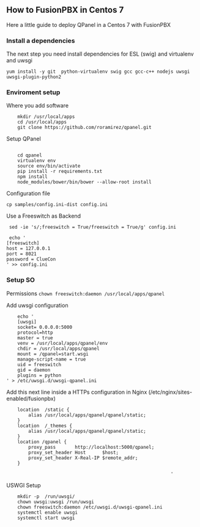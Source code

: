 ## How to FusionPBX in Centos 7


Here a little guide to deploy QPanel in a Centos 7 with FusionPBX

### Install a dependencies

The next step you need install dependencies for ESL (swig) and virtualenv and uwsgi


`yum install -y git  python-virtualenv swig gcc gcc-c++ nodejs uwsgi uwsgi-plugin-python2`


### Enviroment setup

Where you add software

```
    mkdir /usr/local/apps
    cd /usr/local/apps
    git clone https://github.com/roramirez/qpanel.git
```


Setup QPanel
```

    cd qpanel
    virtualenv env
    source env/bin/activate
    pip install -r requirements.txt
    npm install
    node_modules/bower/bin/bower --allow-root install
```

Configuration file

`cp samples/config.ini-dist config.ini`


Use a Freeswitch as Backend
```
 sed -ie 's/;freeswitch = True/freeswitch = True/g' config.ini

 echo '
[freeswitch]
host = 127.0.0.1
port = 8021
password = ClueCon
' >> config.ini

```

### Setup SO

Permissions
`chown freeswitch:daemon /usr/local/apps/qpanel`


Add uwsgi configuration

```
    echo '
    [uwsgi]
    socket= 0.0.0.0:5000
    protocol=http
    master = true
    venv = /usr/local/apps/qpanel/env
    chdir = /usr/local/apps/qpanel
    mount = /qpanel=start.wsgi
    manage-script-name = true
    uid = freeswitch
    gid = daemon
    plugins = python
' > /etc/uwsgi.d/uwsgi-qpanel.ini
```

Add this next line inside a HTTPs configuration in Nginx (/etc/nginx/sites-enabled/fusionpbx)


```
    location  /static {
        alias /usr/local/apps/qpanel/qpanel/static;
    }
    location  /_themes {
        alias /usr/local/apps/qpanel/qpanel/static;
    }
    location /qpanel {
        proxy_pass       http://localhost:5000/qpanel;
        proxy_set_header Host      $host;
        proxy_set_header X-Real-IP $remote_addr;
    }
```

                                                                '
USWGI Setup


```
    mkdir -p  /run/uwsgi/
    chown uwsgi:uwsgi /run/uwsgi
    chown freeswitch:daemon /etc/uwsgi.d/uwsgi-qpanel.ini
    systemctl enable uwsgi
    systemctl start uwsgi
```
